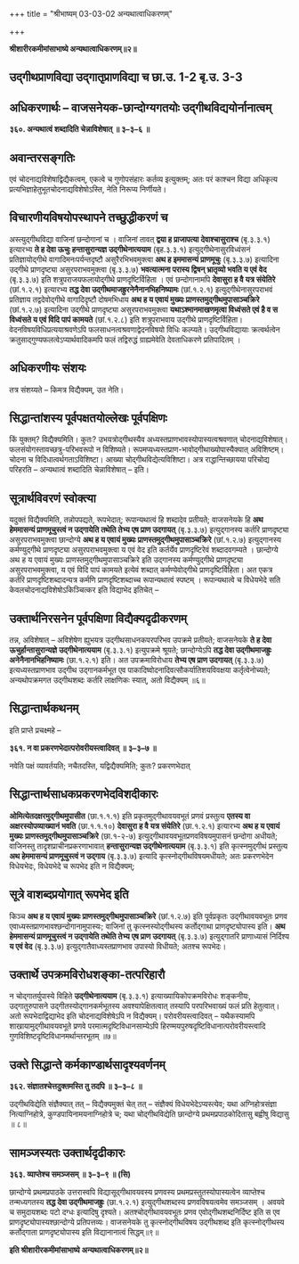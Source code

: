 +++
title = "श्रीभाष्यम् 03-03-02 अन्यथात्वाधिकरणम्"

+++


**श्रीशारीरकमीमांसाभाष्ये अन्यथात्वाधिकरणम्॥२॥**

## उद्गीथप्राणविद्या उद्गातृप्राणविद्या च छा.उ. 1-2 बृ.उ. 3-3

## अधिकरणार्थः – वाजसनेयक-छान्दोग्यगतयोः उद्गीथविद्ययोर्नानात्वम्

**३६०. अन्यथात्वं शब्दादिति चेन्नाविशेषात् ॥ ३–३–६ ॥**

## अवान्तरसङ्गतिः

एवं चोदनाद्यविशेषाद्विद्यैकत्वम्, एकत्वे च गुणोपसंहारः कर्तव्य इत्युक्तम्; अतः परं काश्चन विद्या अधिकृत्य प्रत्यभिज्ञाहेतुभूतचोदनाद्यविशेषोऽस्ति, नेति निरूप्य निर्णीयते।

## विचारणीयविषयोपस्थापने तच्छुद्धीकरणं च

अस्त्युद्गीथविद्या वाजिनां छन्दोगानां च । वाजिनां तावत् **द्वया ह प्राजापत्या देवाश्चासुराश्च** (बृ.३.३.१) इत्यारभ्य **ते ह देवा ऊचुः हन्तासुरान्यज्ञ उद्गीथेनात्ययाम** (बृह.३.३.१) इत्युद्गीथेनासुरविध्वंसनं प्रतिज्ञायोद्गीथे वागादिमनःपर्यन्तदृष्टौ असुरैरभिभवमुक्त्वा **अथ ह इममासन्यं प्राणमूचुः** (बृ.३.३.७) इत्यादिना उद्गीथे प्राणदृष्ट्या असुरपराभवमुक्त्वा (बृ.३.३.७)
**भवत्यात्मना परास्य द्विषन् भ्रातृव्यो भवति य एवं वेद** (बृ.३.३.७) इति शत्रुपराजयफलायोद्गीथे प्राणदृष्टिर्विहिता । एवं छन्दोगानामपि **देवासुरा ह वै यत्र संयेतिरे** (छां.१.२.१) इत्यारभ्य **तद्ध देवा उद्गीथमाजह्रुरनेनैनानभिहनिष्यामः** (छां.१.२.१) इत्युद्गीथेनासुरपराभवं प्रतिज्ञाय तद्वदेवोद्गीथे वागादिदृष्टौ दोषमभिधाय **अथ ह य एवायं मुख्यः प्राणस्तमुद्गीथमुपासाञ्चक्रिरे** (छां.१.२.७) इत्यादिना उद्गीथे प्राणदृष्ट्या असुरपराभवमुक्त्वा
**यथाऽश्मानमाखणमृत्वा विध्वंसते एवं है व स विध्वंसते य एवं विदि पापं कामयते** (छां.१.२.८) इति शत्रुपराभवाय उद्गीथे प्राणदृष्टिर्विहिता। वेदनविषयविधिप्रत्ययाश्रवणेऽपि फलसाधनत्वश्रवणाद्वेदनविषयो विधिः कल्प्यते। उद्गीथविद्यायाः क्रत्वर्थत्वेन क्रतुसाद्गुण्यफलत्वेऽप्यार्थवादिकमपि फलं तद्विरुद्धं ग्राह्यमेवेति देवताधिकरणे प्रतिपादितम् ।

## अधिकरणीयः संशयः

तत्र संशय्यते – किमत्र विद्यैक्यम्, उत नेति।

## सिद्धान्तांशस्य पूर्वपक्षतयोल्लेखः पूर्वपक्षिणः

किं युक्तम्? विद्यैक्यमिति। कुतः? उभयत्रोद्गीथस्यैव अध्यस्तप्राणभावस्योपास्यत्वश्रवणात् चोदनाद्यविशेषात्। फलसंयोगस्तावच्छत्रु-परिभवरूपो न विशिष्यते। रूपमप्यध्यस्तप्राण-भावोद्गीथाख्योपास्यैक्यात् अविशिष्टम्। चोदना च विदिधात्वर्थगताऽविशिष्टा। आख्या चोद्गीथविद्येत्यविशिष्टा। अत्र राद्धान्तिच्छायया परिचोद्य परिहरति – अन्यथात्वं शब्दादिति चेन्नाविशेषात् – इति।

## सूत्रार्थविवरणं स्वोक्त्या

यदुक्तं विद्यैक्यमिति, तन्नोपपद्यते, रूपभेदात्; रूपान्यथात्वं हि शब्दादेव प्रतीयते; वाजसनेयके हि **अथ हेममासन्यं प्राणमूचुस्त्वं न उद्गायेति तथेति तेभ्य एष प्राण उदगायत्** (बृ.३.३.७) इत्युद्गानस्य कर्तरि प्राणदृष्ट्या असुरपराभवमुक्त्वा छान्दोग्ये **अथ ह य एवायं मुख्यः प्राणस्तमुद्गीथमुपासाञ्चक्रिरे** (छां.१.२.७) इत्युद्गानस्य कर्मण्युद्गीथे प्राणदृष्ट्या असुरपराभवमुक्त्वा य एवं वेद इति कर्तर्येव प्राणदृष्टिरेवं शब्दादवगम्यते । छान्दोग्ये अथ ह य एवायं मुख्यः प्राणस्तमुद्गीथमुपासाञ्चक्रिरे इति उद्गानस्य कर्मण्युद्गीथे प्राणदृष्ट्या असुरपराभवमुक्त्वा, य एवं विदि पापं कामयते इत्येवं शब्दात् कर्मण्येवोद्गीथे प्राणदृष्टिर्विहिता। अत एकत्र कर्तरि प्राणदृष्टिशब्दादन्यत्र कर्मणि प्राणदृष्टिशब्दाच्च रूपान्यथात्वं स्पष्टम् । रूपान्यथात्वे च विधेयभेदे सति केवलचोदनाद्यविशेषोऽकिञ्चित्कर इति विद्याभेद इतिचेत् –

## उक्तार्थनिरसनेन पूर्वपक्षिणा विद्यैक्यदृढीकरणम्

तन्न, अविशेषात् – अविशेषेण ह्युभयत्र उद्गीथसाधनकपरपरिभव उपक्रमे प्रतीयते; वाजसनेयके **ते ह देवा ऊचुर्हान्तासुरान्यज्ञे उद्गीथेनात्ययाम** (बृ.३.३.१) इत्युपक्रमे श्रूयते; छान्दोग्येऽपि **तद्ध देवा उद्गीथमाजह्रुः अनेनैनानभिहनिष्यामः** (छा.१.२.१) इति। अत उपक्रमाविरोधाय **तेभ्य एष प्राण उदगायत्** (बृ.३.३.७) इत्यध्यस्तप्राणभाव उद्गीथ उद्गानकर्मभूत एव पाकादिष्वोदनादिवत्सौकर्यातिशयविवक्षया कर्तृत्वेनोच्यते; अन्यथोपक्रमगत उद्गीथशब्दः कर्तरि लाक्षणिकः स्यात्, अतो विद्यैक्यम् ॥६॥

## सिद्धान्तार्थकथनम्

इति प्राप्ते प्रचक्ष्महे –

**३६१. न वा प्रकरणभेदात्परोवरीयस्त्वादिवत् ॥ ३–३–७ ॥**

नवेति पक्षं व्यावर्तयति; नचैतदस्ति, यद्विद्यैक्यमिति; कुतः? प्रकरणभेदात्

## सिद्धान्तार्थसाधकप्रकरणभेदविशदीकारः

**ओमित्येतदक्षरमुद्गीथमुपासीत** (छा.१.१.१) इति प्रकृतमुद्गीथावयवभूतं प्रणवं प्रस्तुत्य **एतस्य वा अक्षरस्योपव्याख्यानं भवति** (छा.१.१.१०) **देवासुरा ह वै यत्र संयेतिरे** (छा.१.२.१) इत्यारभ्य **अथ ह य एवायं मुख्यः प्राणस्तमुद्गीथमुपासाञ्चक्रिरे** (छा.१-२-७) इत्युद्गीथावयवभूतप्रणवविषयमुपासनं छन्दोगा अधीयते; वाजिनस्तु तादृशप्राचीनप्रकरणाभावात् **हन्तासुरान्यज्ञ उद्गीथेनात्ययाम** (बृ.३.३.१) इति कृत्स्नमुद्गीथं प्रस्तुत्य **अथ हेममासन्यं प्राणमूचुस्त्वं न उद्गाय** (बृ.३.३.७) इत्यादि कृत्स्नोद्गीथविषयमधीयते; अतः प्रकरणभेदेन विधेयभेदः, विधेयभेदे च रूपभेद इति न विद्यैक्यम्;

## सूत्रे वाशब्दप्रयोगात् रूपभेद इति

किञ्च **अथ ह य एवायं मुख्यः प्राणस्तमुद्गीथमुपासाञ्चक्रिरे** (छां.१.२.७) इति पूर्वप्रकृतः उद्गीथावयवभूतः प्रणव एवाध्यस्तप्राणभावश्छन्दोगानामुपास्यः; वाजिनां तु कृत्स्नस्योद्गीथस्य कर्तोद्गाथा प्राणदृष्ट्योपास्य इति। **अथ हेममासन्यं प्राणमूचुस्त्वं न उद्गायेति तथेति तेभ्य एष प्राण उदगायत्** (बृ.३.३.७) इत्युद्गातरि प्राणाध्यासं निर्दिश्य **य एवं वेद** (बृ.३.३.७) इत्युद्गातैवाध्यस्तप्राणभाव उपास्यो विधीयते; अतश्च रूपभेदः।

## उक्तार्थे उपक्रमविरोधशङ्का-तत्परिहारौ

न चोद्गातर्युपास्ये विहिते **उद्गीथेनात्ययाम** (बृ.३.३.१) इत्याख्यायिकोपक्रमविरोधः शङ्कनीयः, उद्गातुरुपासने उद्गीतस्योद्गानकर्मभूतस्य अवश्यापेक्षितत्वात् तस्यापि परपरिभवाख्यं फलं प्रति हेतुत्वात्। अतो रूपभेदाद्विद्याभेद इति चोदनाद्यविशेषेऽपि न विद्यैक्यम्। परोवरीयस्त्वादिवत् – यथैकस्यामपि शाखायामुद्गीथावयवभूते प्रणवे परमात्मदृष्टिविधानसाम्येऽपि हिरण्मयपुरुषदृष्टिविधानात्परोवरीयस्त्वादि गुणविशिष्टदृष्टिविधानमर्थान्तरभूतम् ॥७॥

## उक्ते सिद्धान्ते कर्मकाण्डार्थसादृश्यवर्णनम्

**३६२. संज्ञातश्चेत्तदुक्तमस्ति तु तदपि ॥ ३–३–८ ॥**

उद्गीथविद्येति संज्ञैक्यात् तत् – विद्यैक्यमुक्तं चेत् तत् – संज्ञैक्यं विधेयभेदेऽप्यस्त्येव; यथा अग्निहोत्रसंज्ञा नित्याग्निहोत्रे, कुण्डपायिनामयनाग्निहोत्रे च; यथा चोद्गीथविद्येति छान्दोग्ये प्रथमप्रपाठकोदितासु बह्वीषु विद्यासु ॥ ८॥

## सामञ्जस्यतः उक्तार्थदृढीकारः

**३६३. व्याप्तेश्च समञ्जसम् ॥ ३–३–९ ॥ (सि)**

छान्दोग्ये प्रथमप्रपाठके उत्तरास्वपि विद्यासूद्गीथावयवस्य प्रणवस्य प्रथमप्रस्तुतस्योपास्यत्वेन व्याप्तेश्च तन्मध्यगतस्य **तद्ध देवा उद्गीथमाजह्रुः** (छा.१.२.१) इत्युद्गीथशब्दस्य प्रणवविषयत्वमेव समञ्जसम् । अवयवे च समुदायशब्दः पटो दग्धः इत्यादिषु दृश्यते। अतश्चोद्गीथावयवभूतः प्रणव एवोद्गीथशब्दनिर्दिष्ट इति स एव प्राणदृष्ट्योपास्यश्छान्दोग्ये प्रतिपत्तव्यः। वाजसनेयके तु कृत्स्नोद्गीथविषय उद्गीथशब्द इति कृत्स्नोद्गीथस्य कर्तोद्गाता प्राणदृष्ट्योपास्य इति विद्यानानात्वं सिद्धम्॥९॥

**इति श्रीशारीरकमीमांसाभाष्ये अन्यथात्वाधिकरणम्॥२॥**


